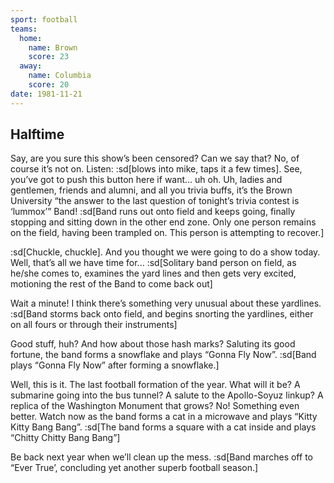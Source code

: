 ```yaml
---
sport: football
teams:
  home:
    name: Brown
    score: 23
  away:
    name: Columbia
    score: 20
date: 1981-11-21
---
```


## Halftime

Say, are you sure this show’s been censored? Can we say that? No, of course it’s not on. Listen: :sd[blows into mike, taps it a few times]. See, you’ve got to push this button here if want... uh oh. Uh, ladies and gentlemen, friends and alumni, and all you trivia buffs, it’s the Brown University “the answer to the last question of tonight’s trivia contest is ‘lummox’” Band! :sd[Band runs out onto field and keeps going, finally stopping and sitting down in the other end zone. Only one person remains on the field, having been trampled on. This person is attempting to recover.]

:sd[Chuckle, chuckle]. And you thought we were going to do a show today. Well, that’s all we have time for... :sd[Solitary band person on field, as he/she comes to, examines the yard lines and then gets very excited, motioning the rest of the Band to come back out]

Wait a minute! I think there’s something very unusual about these yardlines. :sd[Band storms back onto field, and begins snorting the yardlines, either on all fours or through their instruments]

Good stuff, huh? And how about those hash marks? Saluting its good fortune, the band forms a snowflake and plays “Gonna Fly Now”. :sd[Band plays “Gonna Fly Now” after forming a snowflake.]

Well, this is it. The last football formation of the year. What will it be? A submarine going into the bus tunnel? A salute to the Apollo-Soyuz linkup? A replica of the Washington Monument that grows? No! Something even better. Watch now as the band forms a cat in a microwave and plays “Kitty Kitty Bang Bang”. :sd[The band forms a square with a cat inside and plays “Chitty Chitty Bang Bang”]

Be back next year when we’ll clean up the mess. :sd[Band marches off to “Ever True’, concluding yet another superb football season.]
